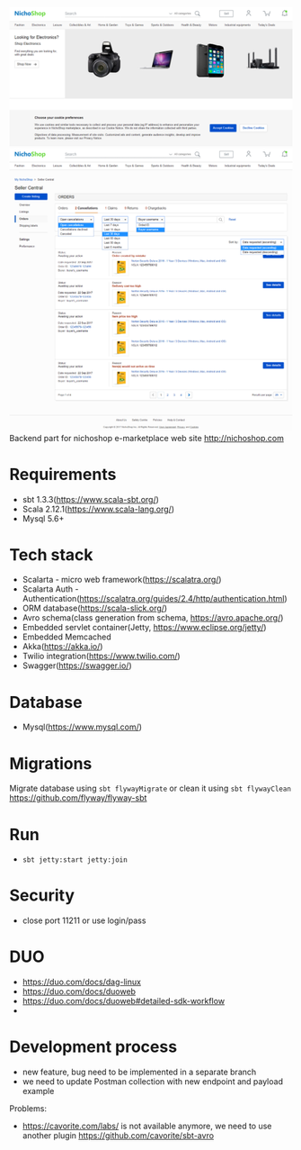 ![screenshot2](./screens/home.png)
![screenshot2](./screens/order.png)
Backend part for nichoshop e-marketplace web site
http://nichoshop.com

Requirements
===
- sbt 1.3.3(https://www.scala-sbt.org/)
- Scala 2.12.1(https://www.scala-lang.org/)
- Mysql 5.6+

Tech stack
===
- Scalarta - micro web framework(https://scalatra.org/)
- Scalarta Auth - Authentication(https://scalatra.org/guides/2.4/http/authentication.html)
- ORM database(https://scala-slick.org/)
- Avro schema(class generation from schema, https://avro.apache.org/)
- Embedded servlet container(Jetty, https://www.eclipse.org/jetty/)
- Embedded Memcached
- Akka(https://akka.io/)
- Twilio integration(https://www.twilio.com/)
- Swagger(https://swagger.io/)

Database
===
- Mysql(https://www.mysql.com/)

Migrations
====
Migrate database using `sbt flywayMigrate` or clean it using `sbt flywayClean`
https://github.com/flyway/flyway-sbt

Run
===
- `sbt jetty:start jetty:join`

Security
===
- close port 11211 or use login/pass

DUO
===
- https://duo.com/docs/dag-linux
- https://duo.com/docs/duoweb
- https://duo.com/docs/duoweb#detailed-sdk-workflow
- 

Development process
===
- new feature, bug need to be implemented in a separate branch
- we need to update Postman collection with new endpoint and payload example

Problems:
- https://cavorite.com/labs/ is not available anymore, we need to use another plugin
  https://github.com/cavorite/sbt-avro
